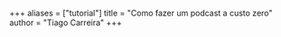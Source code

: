+++
aliases = ["tutorial"]
title = "Como fazer um podcast a custo zero"
author = "Tiago Carreira"
+++